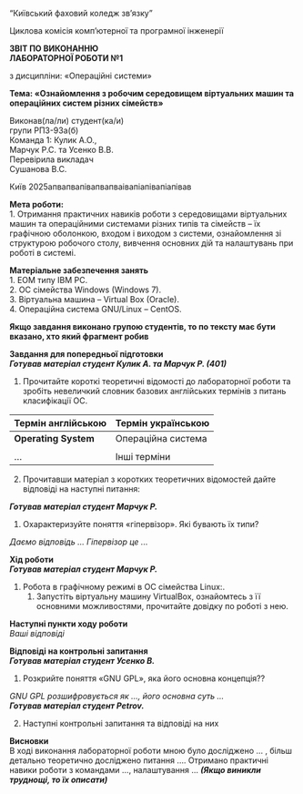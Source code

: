 “Київський фаховий коледж зв’язку”

Циклова комісія комп’ютерної та програмної інженерії

**ЗВІТ ПО ВИКОНАННЮ**   
**ЛАБОРАТОРНОЇ РОБОТИ №1**

з дисципліни: «Операційні системи»

**Тема: «Ознайомлення з робочим середовищем віртуальних машин та операційних систем різних сімейств»**

Виконав(ла/ли) студент(ка/и)   
групи РПЗ-93а(б)  
Команда 1: Кулик А.О.,   
Марчук Р.С. та Усенко В.В.   
Перевірила викладач  
Сушанова В.С. 

Київ 2025апвапвапівапвапваівапіапівапіапівав

**Мета роботи:**   
1\. Отримання практичних навиків роботи з середовищами віртуальних машин та операційними системами різних типів та сімейств – їх графічною оболонкою, входом і виходом з системи, ознайомлення зі структурою робочого столу, вивчення основних дій та налаштувань при роботі в системі.

**Матеріальне забезпечення занять**  
1\. ЕОМ типу IBM PC.  
2\. ОС сімейства Windows (Windows 7).  
3\. Віртуальна машина – Virtual Box (Oracle).  
4\. Операційна система GNU/Linux – CentOS.

**Якщо завдання виконано групою студентів, то по тексту має бути вказано, хто який фрагмент робив**

**Завдання для попередньої підготовки**  
***Готував матеріал студент Кулик А. та Марчук Р. (401)***

1. Прочитайте короткі теоретичні відомості до лабораторної роботи та зробіть невеличкий словник базових англійських термінів з питань класифікації ОС.

| Термін англійською | Термін українською |
| ----- | :---- |
| **Operating System** | Операційна система |
|  |  |
| … | Інші терміни |

2. Прочитавши матеріал з коротких теоретичних відомостей дайте відповіді на наступні питання:

***Готував матеріал студент Марчук Р.***

1. Охарактеризуйте поняття «гіпервізор». Які бувають їх типи?

*Даємо відповідь … Гіпервізор це ...*

**Хід роботи**  
***Готував матеріал студент Марчук Р.***

1. Робота в графічному режимі в ОС сімейства Linux:.  
   1. Запустіть віртуальну машину VirtualBox, ознайомтесь з її основними можливостями, прочитайте довідку по роботі з нею.

**Наступні пункти ходу роботи**   
*Ваші відповіді*

**Відповіді на контрольні запитання**  
***Готував матеріал студент Усенко В.***

1. Розкрийте поняття «GNU GPL», яка його основна концепція??

 *GNU GPL розшифровується як …, його основна суть …*  
***Готував матеріал студент Petrov.***

2. Наступні контрольні запитання та відповіді на них

**Висновки**  
В ході виконання лабораторної роботи мною було досліджено … , більш детально теоретично досліджено питання …. Отримано практичні навики роботи з командами …, налаштування … ***(Якщо виникли труднощі, то їх описати)***

